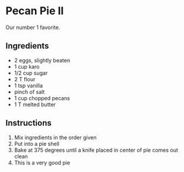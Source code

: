 # Pecan Pie II

Our number 1 favorite.

## Ingredients

- 2 eggs, slightly beaten
- 1 cup karo
- 1/2 cup sugar
- 2 T flour
- 1 tsp vanilla
- pinch of salt
- 1 cup chopped pecans
- 1 T melted butter

## Instructions

1. Mix ingredients in the order given
2. Put into a pie shell
3. Bake at 375 degrees until a knife placed in center of pie comes out clean
4. This is a very good pie
